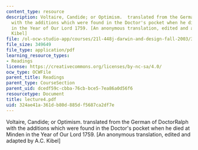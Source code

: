 ```yaml
---
content_type: resource
description: Voltaire, Candide; or Optimism.  translated from the German of DoctorRalph
  with the additions which were found in the Doctor's pocket when he died at Minden
  in the Year of Our Lord 1759. [An anonymous translation, edited and adapted by A.C.
  Kibel]
file: /ol-ocw-studio-app/courses/21l-448j-darwin-and-design-fall-2003/324ae41a361db80d885df5687ca2df7e_lecture4.pdf
file_size: 349649
file_type: application/pdf
learning_resource_types:
- Readings
license: https://creativecommons.org/licenses/by-nc-sa/4.0/
ocw_type: OCWFile
parent_title: Readings
parent_type: CourseSection
parent_uid: dcedf59c-cbba-76cb-bce5-7ea86a0d56f6
resourcetype: Document
title: lecture4.pdf
uid: 324ae41a-361d-b80d-885d-f5687ca2df7e
---
```

Voltaire, Candide; or Optimism.  translated from the German of DoctorRalph with the additions which were found in the Doctor's pocket when he died at Minden in the Year of Our Lord 1759. [An anonymous translation, edited and adapted by A.C. Kibel]